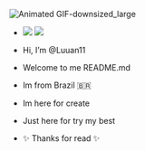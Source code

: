 ![Animated GIF-downsized_large](https://user-images.githubusercontent.com/79935555/129048505-0cfc4be2-ed28-4029-b214-c2d4c5dc21cf.gif)
- ![](https://komarev.com/ghpvc/?username=luuan11&style=flat-square&color=980fe3) ![](https://badges.pufler.dev/visits/Luuan11/Luuan11) 

- Hi, I’m @Luuan11
- Welcome to me README.md 
- Im from Brazil 🇧🇷
- Im here for create
- Just here for try my best
- ✨ Thanks for read ✨ 
